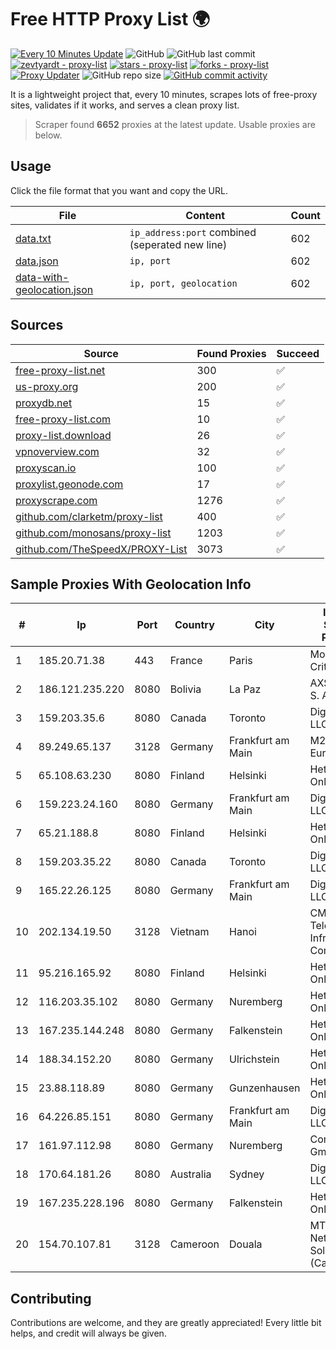 
# Free HTTP Proxy List 🌍

[![Every 10 Minutes Update](https://github.com/mertguvencli/http-proxy-list/actions/workflows/main.yml/badge.svg?branch=main)](https://github.com/mertguvencli/http-proxy-list/actions/workflows/main.yml)
![GitHub](https://img.shields.io/github/license/mertguvencli/http-proxy-list)
![GitHub last commit](https://img.shields.io/github/last-commit/mertguvencli/http-proxy-list)
[![zevtyardt - proxy-list](https://img.shields.io/static/v1?label=zevtyardt&message=proxy-list&color=blue&logo=github)](https://github.com/zevtyardt/proxy-list "Go to GitHub repo")
[![stars - proxy-list](https://img.shields.io/github/stars/zevtyardt/proxy-list?style=social)](https://github.com/zevtyardt/proxy-list)
[![forks - proxy-list](https://img.shields.io/github/forks/zevtyardt/proxy-list?style=social)](https://github.com/zevtyardt/proxy-list)
[![Proxy Updater](https://github.com/zevtyardt/proxy-list/workflows/Proxy%20Updater/badge.svg)](https://github.com/zevtyardt/proxy-list/actions?query=workflow:"Proxy+Updater")
![GitHub repo size](https://img.shields.io/github/repo-size/zevtyardt/proxy-list)
[![GitHub commit activity](https://img.shields.io/github/commit-activity/m/zevtyardt/proxy-list?logo=commits)](https://github.com/zevtyardt/proxy-list/commits/main)

It is a lightweight project that, every 10 minutes, scrapes lots of free-proxy sites, validates if it works, and serves a clean proxy list.

> Scraper found **6652** proxies at the latest update. Usable proxies are below.

## Usage

Click the file format that you want and copy the URL.

|File|Content|Count|
|----|-------|-----|
|[data.txt](https://raw.githubusercontent.com/mertguvencli/http-proxy-list/main/proxy-list/data.txt)|`ip_address:port` combined (seperated new line)|602|
|[data.json](https://raw.githubusercontent.com/mertguvencli/http-proxy-list/main/proxy-list/data.json)|`ip, port`|602|
|[data-with-geolocation.json](https://raw.githubusercontent.com/mertguvencli/http-proxy-list/main/proxy-list/data-with-geolocation.json)|`ip, port, geolocation`|602|

## Sources

|Source|Found Proxies|Succeed|
|------|-------------|-------|
|[free-proxy-list.net](https://free-proxy-list.net)|300|✅|
|[us-proxy.org](https://www.us-proxy.org)|200|✅|
|[proxydb.net](http://proxydb.net)|15|✅|
|[free-proxy-list.com](https://free-proxy-list.com/?page=&port=&type%5B%5D=http&type%5B%5D=https&up_time=0&search=Search)|10|✅|
|[proxy-list.download](https://www.proxy-list.download/HTTP)|26|✅|
|[vpnoverview.com](https://vpnoverview.com/privacy/anonymous-browsing/free-proxy-servers)|32|✅|
|[proxyscan.io](https://www.proxyscan.io)|100|✅|
|[proxylist.geonode.com](https://proxylist.geonode.com/api/proxy-list?limit=300&page=1&sort_by=lastChecked&sort_type=desc&protocols=http,https)|17|✅|
|[proxyscrape.com](https://api.proxyscrape.com/v2/?request=displayproxies&protocol=http&timeout=10000&country=all&ssl=all&anonymity=all)|1276|✅|
|[github.com/clarketm/proxy-list](https://raw.githubusercontent.com/clarketm/proxy-list/master/proxy-list-raw.txt)|400|✅|
|[github.com/monosans/proxy-list](https://raw.githubusercontent.com/monosans/proxy-list/main/proxies/http.txt)|1203|✅|
|[github.com/TheSpeedX/PROXY-List](https://raw.githubusercontent.com/TheSpeedX/PROXY-List/master/http.txt)|3073|✅|


## Sample Proxies With Geolocation Info

|#|Ip|Port|Country|City|Internet Service Provider|
|-|--|----|-------|----|-------------------------|
|1|185.20.71.38|443|France|Paris|Mod Mission Critical LLC|
|2|186.121.235.220|8080|Bolivia|La Paz|AXS Bolivia S. A.|
|3|159.203.35.6|8080|Canada|Toronto|DigitalOcean, LLC|
|4|89.249.65.137|3128|Germany|Frankfurt am Main|M247 Europe SRL|
|5|65.108.63.230|8080|Finland|Helsinki|Hetzner Online GmbH|
|6|159.223.24.160|8080|Germany|Frankfurt am Main|DigitalOcean, LLC|
|7|65.21.188.8|8080|Finland|Helsinki|Hetzner Online GmbH|
|8|159.203.35.22|8080|Canada|Toronto|DigitalOcean, LLC|
|9|165.22.26.125|8080|Germany|Frankfurt am Main|DigitalOcean, LLC|
|10|202.134.19.50|3128|Vietnam|Hanoi|CMC Telecom Infrastructure Company|
|11|95.216.165.92|8080|Finland|Helsinki|Hetzner Online GmbH|
|12|116.203.35.102|8080|Germany|Nuremberg|Hetzner Online GmbH|
|13|167.235.144.248|8080|Germany|Falkenstein|Hetzner Online GmbH|
|14|188.34.152.20|8080|Germany|Ulrichstein|Hetzner Online GmbH|
|15|23.88.118.89|8080|Germany|Gunzenhausen|Hetzner Online GmbH|
|16|64.226.85.151|8080|Germany|Frankfurt am Main|DigitalOcean, LLC|
|17|161.97.112.98|8080|Germany|Nuremberg|Contabo GmbH|
|18|170.64.181.26|8080|Australia|Sydney|DigitalOcean, LLC|
|19|167.235.228.196|8080|Germany|Falkenstein|Hetzner Online GmbH|
|20|154.70.107.81|3128|Cameroon|Douala|MTN Network Solutions (Cameroon)|



## Contributing

Contributions are welcome, and they are greatly appreciated! Every
little bit helps, and credit will always be given.

